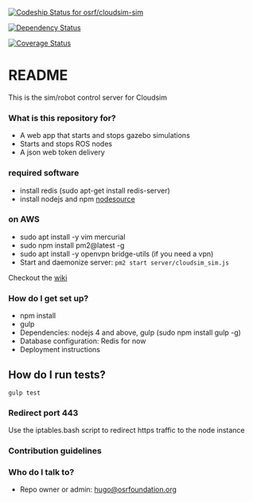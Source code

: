 [ ![Codeship Status for osrf/cloudsim-sim](https://codeship.com/projects/c1074290-4c5e-0134-4ebf-52026d0c47d6/status?branch=default)](https://codeship.com/projects/170204)

[![Dependency Status](https://www.versioneye.com/user/projects/57ca1ead69d949002f38dc6f/badge.svg?style=flat-square)](https://www.versioneye.com/user/projects/57ca1ead69d949002f38dc6f)

[![Coverage Status](https://coveralls.io/repos/bitbucket/osrf/cloudsim-sim/badge.svg?branch=default)](https://coveralls.io/bitbucket/osrf/cloudsim-sim?branch=default)

# README #

This is the sim/robot control server for Cloudsim

### What is this repository for? ###

* A web app that starts and stops gazebo simulations
* Starts and stops ROS nodes
* A json web token delivery

### required software

 * install redis (sudo apt-get install redis-server)
 * install nodejs and npm [nodesource](https://github.com/nodesource/distributions)
 
### on AWS

 * sudo apt install -y vim mercurial
 * sudo npm install pm2@latest -g
 * sudo apt install -y openvpn bridge-utils (if you need a vpn)
 * Start and daemonize server: `pm2 start server/cloudsim_sim.js`
 
 Checkout the [wiki](https://bitbucket.org/osrf/cloudsim/wiki/Developing_sim)

### How do I get set up? ###

* npm install
* gulp
* Dependencies: nodejs 4 and above, gulp (sudo npm install gulp -g)
* Database configuration: Redis for now
* Deployment instructions

## How do I run tests?

    gulp test

### Redirect port 443

Use the iptables.bash script to redirect https traffic to the node instance

### Contribution guidelines ###

### Who do I talk to? ###

* Repo owner or admin: hugo@osrfoundation.org
